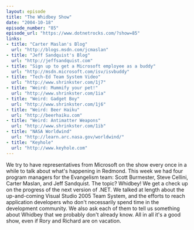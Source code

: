 ```yaml
---
layout: episode
title: "The Whidbey Show"
date: "2004-10-18"
episode_number: "85"
episode_url: "https://www.dotnetrocks.com/?show=85"
links:
- title: "Carter Maslan's Blog"
  url: "http://blogs.msdn.com/jcmaslan"
- title: "Jeff Sandquist's Blog"
  url: "http://jeffsandquist.com"
- title: "Sign up to get a Microsoft employee as a buddy"
  url: "http://msdn.microsoft.com/isv/isvbuddy"
- title: "Tech-Ed Team System Video"
  url: "http://www.shrinkster.com/1j7"
- title: "Weird: Mummify your pet!"
  url: "http://www.shrinkster.com/1ia"
- title: "Weird: Gadget Boy"
  url: "http://www.shrinkster.com/1j6"
- title: "Weird: Beer Haiku"
  url: "http://beerhaiku.com"
- title: "Weird: Antimatter Weapons"
  url: "http://www.shrinkster.com/1ib"
- title: "NASA Worldwind"
  url: "http://learn.arc.nasa.gov/worldwind/"
- title: "Keyhole"
  url: "http://www.keyhole.com"
---
```


We try to have representatives from Microsoft on the show every once in a while to talk about what's happening in Redmond. This week we had four program managers for the Evangelism team: Scott Burmester, Steve Cellini, Carter Maslan, and Jeff Sandquist. The topic? Whidbey! We get a check up on the progress of the next version of .NET. We talked at length about the up-and-coming Visual Studio 2005 Team System, and the efforts to reach application developers who don't necessarily spend time in the development community. We also ask each of them to tell us something about Whidbey that we probably don't already know. All in all it's a good show, even if Rory and Richard are on vacation.
